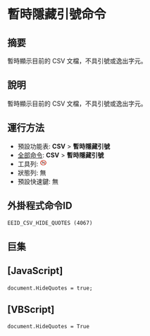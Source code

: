 # 暫時隱藏引號命令

## 摘要

暫時顯示目前的 CSV 文檔，不具引號或逸出字元。

## 說明

暫時顯示目前的 CSV 文檔，不具引號或逸出字元。

## 運行方法

- 預設功能表: **CSV** \> **暫時隱藏引號**
- [全部命令](../tools/all_commands): **CSV** \> **暫時隱藏引號**
- 工具列: ![](../../images/csv_hide_quotes.png)
- 狀態列: 無
- 預設快速鍵: 無

## 外掛程式命令ID

```
EEID_CSV_HIDE_QUOTES (4067)
```

## 巨集

## \[JavaScript\]

```
document.HideQuotes = true;
```

## \[VBScript\]

```
document.HideQuotes = True
```
